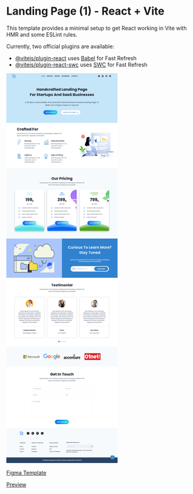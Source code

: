 # Landing Page (1) - React + Vite

This template provides a minimal setup to get React working in Vite with HMR and some ESLint rules.

Currently, two official plugins are available:

- [@vitejs/plugin-react](https://github.com/vitejs/vite-plugin-react/blob/main/packages/plugin-react/README.md) uses [Babel](https://babeljs.io/) for Fast Refresh
- [@vitejs/plugin-react-swc](https://github.com/vitejs/vite-plugin-react-swc) uses [SWC](https://swc.rs/) for Fast Refresh



![Fullpage](./src/img/Fullpage.png)

[Figma Template](https://www.figma.com/community/file/1128898665814341664)

[Preview](https://ar2bj.github.io/Landing-Page-1/)
